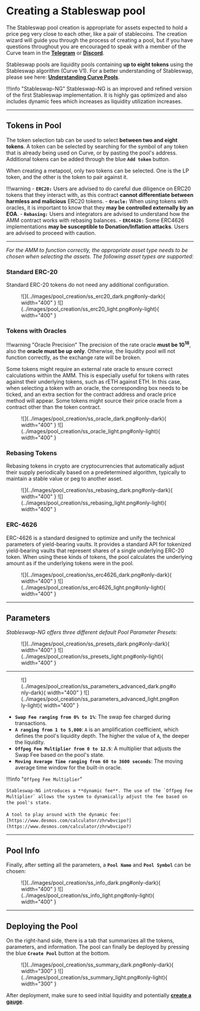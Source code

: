 <h1>Creating a Stableswap pool</h1>

The Stableswap pool creation is appropriate for assets expected to hold a price peg very close to each other, like a pair of stablecoins. The creation wizard will guide you through the process of creating a pool, but if you have questions throughout you are encouraged to speak with a member of the Curve team in the [**Telegram**](https://t.me/curvefi) or [**Discord**](https://discord.gg/rgrfS7W).

Stableswap pools are liquidity pools containing **up to eight tokens** using the Stableswap algorithm (Curve V1). For a better understanding of Stableswap, please see here: [**Understanding Curve Pools**](../pools/overview.md).


!!!info "Stableswap-NG"
    Stableswap-NG is an improved and refined version of the first Stableswap implementation. It is highly gas optimized and also includes dynamic fees which increases as liquidity utilization increases.

---


## **Tokens in Pool**

The token selection tab can be used to select **between two and eight tokens**. A token can be selected by searching for the symbol of any token that is already being used on Curve, or by pasting the pool's address. Additional tokens can be added through the blue **`Add token`** button.

When creating a metapool, only two tokens can be selected. One is the LP token, and the other is the token to pair against it.

!!!warning
    - **`ERC20:`** Users are advised to do careful due diligence on ERC20 tokens that they interact with, as this contract **cannot differentiate between harmless and malicious** ERC20 tokens.
    - **`Oracle:`** When using tokens with oracles, it is important to know that they **may be controlled externally by an EOA**.
    - **`Rebasing:`** Users and integrators are advised to understand how the AMM contract works with rebasing balances.
    - **`ERC4626:`** Some ERC4626 implementations **may be susceptible to Donation/Inflation attacks**. Users are advised to proceed with caution.


---


*For the AMM to function correctly, the appropriate asset type needs to be chosen when selecting the assets. The following asset types are supported:*

### **Standard ERC-20**

Standard ERC-20 tokens do not need any additional configuration.

<figure markdown="span">
  ![](../images/pool_creation/ss_erc20_dark.png#only-dark){ width="400" }
  ![](../images/pool_creation/ss_erc20_light.png#only-light){ width="400" }
  <figcaption></figcaption>
</figure>



### **Tokens with Oracles**

!!!warning "Oracle Precision"
    The precision of the rate oracle **must be $10^{18}$**, also the **oracle must be up only**.  Otherwise, the liquidity pool will not function correctly, as the exchange rate will be broken.

Some tokens might require an external rate oracle to ensure correct calculations within the AMM. This is especially useful for tokens with rates against their underlying tokens, such as rETH against ETH. In this case, when selecting a token with an oracle, the corresponding box needs to be ticked, and an extra section for the contract address and oracle price method will appear. Some tokens might source their price oracle from a contract other than the token contract.

<figure markdown="span">
  ![](../images/pool_creation/ss_oracle_dark.png#only-dark){ width="400" }
  ![](../images/pool_creation/ss_oracle_light.png#only-light){ width="400" }
  <figcaption></figcaption>
</figure>



### **Rebasing Tokens**

Rebasing tokens in crypto are cryptocurrencies that automatically adjust their supply periodically based on a predetermined algorithm, typically to maintain a stable value or peg to another asset.

<figure markdown="span">
  ![](../images/pool_creation/ss_rebasing_dark.png#only-dark){ width="400" }
  ![](../images/pool_creation/ss_rebasing_light.png#only-light){ width="400" }
  <figcaption></figcaption>
</figure>



### **ERC-4626**

ERC-4626 is a standard designed to optimize and unify the technical parameters of yield-bearing vaults. It provides a standard API for tokenized yield-bearing vaults that represent shares of a single underlying ERC-20 token. When using these kinds of tokens, the pool calculates the underlying amount as if the underlying tokens were in the pool.

<figure markdown="span">
  ![](../images/pool_creation/ss_erc4626_dark.png#only-dark){ width="400" }
  ![](../images/pool_creation/ss_erc4626_light.png#only-light){ width="400" }
  <figcaption></figcaption>
</figure>


---


## **Parameters**

*Stableswap-NG offers three different default Pool Parameter Presets:*

<figure markdown="span">
  ![](../images/pool_creation/ss_presets_dark.png#only-dark){ width="400" }
  ![](../images/pool_creation/ss_presets_light.png#only-light){ width="400" }
  <figcaption></figcaption>
</figure>


---


<figure markdown="span">
  ![](../images/pool_creation/ss_parameters_advanced_dark.png#only-dark){ width="400" }
  ![](../images/pool_creation/ss_parameters_advanced_light.png#only-light){ width="400" }
  <figcaption></figcaption>
</figure>


- **`Swap Fee ranging from 0% to 1%`**: The swap fee charged during transactions.
- **`A ranging from 1 to 5,000`**: `A` is an amplification coefficient, which defines the pool's liquidity depth. The higher the value of `A`, the deeper the liquidity.
- **`Offpeg Fee Multiplier from 0 to 12.5`**: A multiplier that adjusts the Swap Fee based on the pool's state.
- **`Moving Average Time ranging from 60 to 3600 seconds`**: The moving average time window for the built-in oracle.


!!!info "`Offpeg Fee Multiplier`"

    Stableswap-NG introduces a **dynamic fee**. The use of the `Offpeg Fee Multiplier` allows the system to dynamically adjust the fee based on the pool's state.

    A tool to play around with the dynamic fee: [https://www.desmos.com/calculator/zhrwbvcipo?](https://www.desmos.com/calculator/zhrwbvcipo?)


---


## **Pool Info**

Finally, after setting all the parameters, a **`Pool Name`** and **`Pool Symbol`** can be chosen:

<figure markdown="span">
  ![](../images/pool_creation/ss_info_dark.png#only-dark){ width="400" }
  ![](../images/pool_creation/ss_info_light.png#only-light){ width="400" }
  <figcaption></figcaption>
</figure>


---

## **Deploying the Pool**

On the right-hand side, there is a tab that summarizes all the tokens, parameters, and information. The pool can finally be deployed by pressing the blue **`Create Pool`** button at the bottom.

<figure markdown="span">
  ![](../images/pool_creation/ss_summary_dark.png#only-dark){ width="300" }
  ![](../images/pool_creation/ss_summary_light.png#only-light){ width="300" }
  <figcaption></figcaption>
</figure>

After deployment, make sure to seed initial liquidity and potentially [**create a gauge**](../reward-gauges/creating-a-pool-gauge.md).
